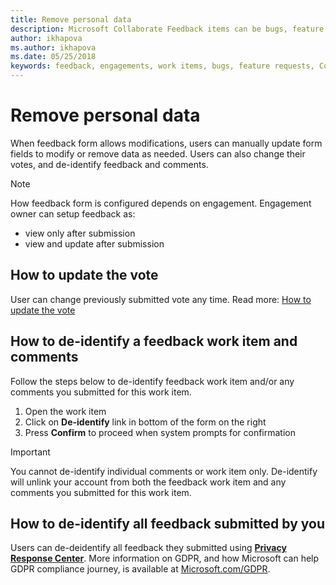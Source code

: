 ```yaml
---
title: Remove personal data
description: Microsoft Collaborate Feedback items can be bugs, feature requests or any task associated with an engagement. Feedback forms can be customized based on each engagement. 
author: ikhapova
ms.author: ikhapova
ms.date: 05/25/2018
keywords: feedback, engagements, work items, bugs, feature requests, Collaborate permissions, Microsoft Connect, SysDev Bug, Dev Center bugs 
---
```


# Remove personal data

When feedback form allows modifications, users can manually update form fields to modify or remove data as needed.
Users can also change their votes, and de-identify feedback and comments.

> [!NOTE]
> 
> How feedback form is configured depends on engagement. Engagement owner can setup feedback as: <br>
> * view only after submission
> * view and update after submission

## How to update the vote

User can change previously submitted vote any time.
Read more: [How to update the vote](feedback-items-view#how-to-update-the-vote.md)

## How to de-identify a feedback work item and comments

Follow the steps below to de-identify feedback work item and/or any comments you submitted for this work item.

1. Open the work item
2. Click on **De-identify** link in bottom of the form on the right
3. Press **Confirm** to proceed when system prompts for confirmation

> [!IMPORTANT]
> You cannot de-identify individual comments or work item only. De-identify will unlink your account from both the feedback work item and any comments you submitted for this work item.

## How to de-identify all feedback submitted by you

Users can de-deidentify all feedback they submitted using **[Privacy Response Center](https://aka.ms/privacyresponse)**.
More information on GDPR, and how Microsoft can help GDPR compliance journey, is available at [Microsoft.com/GDPR](https://Microsoft.com/GDPR).

